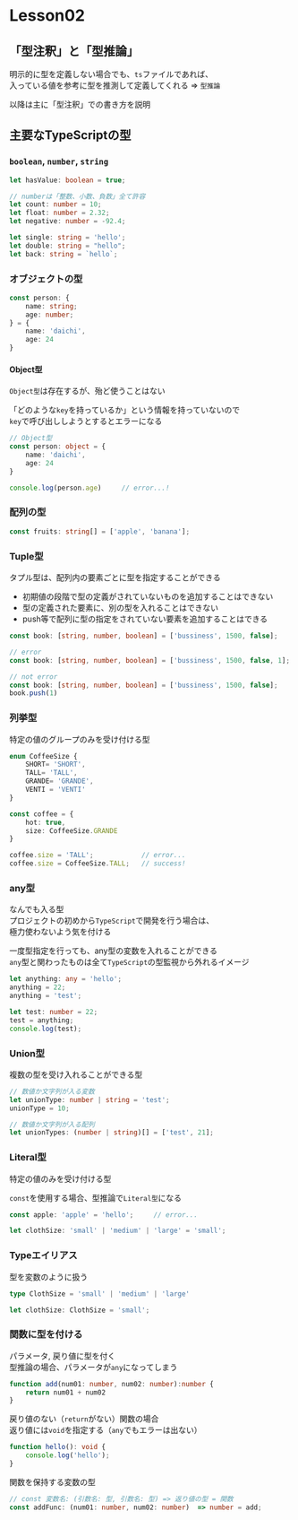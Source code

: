 # Lesson02

## 「型注釈」と「型推論」

明示的に型を定義しない場合でも、`ts`ファイルであれば、  
入っている値を参考に型を推測して定義してくれる ⇒ `型推論`

以降は主に「型注釈」での書き方を説明

## 主要なTypeScriptの型

### `boolean`, `number`, `string`

```ts
let hasValue: boolean = true;

// numberは「整数、小数、負数」全て許容
let count: number = 10;
let float: number = 2.32;
let negative: number = -92.4;

let single: string = 'hello';
let double: string = "hello";
let back: string = `hello`;
```

### オブジェクトの型

```ts
const person: {
    name: string;
    age: number;
} = {
    name: 'daichi',
    age: 24
}
```

#### Object型

`Object型`は存在するが、殆ど使うことはない

「どのような`key`を持っているか」という情報を持っていないので  
`key`で呼び出ししようとするとエラーになる

```ts
// Object型
const person: object = {
    name: 'daichi',
    age: 24   
}

console.log(person.age)     // error...!
```

### 配列の型

```ts
const fruits: string[] = ['apple', 'banana'];
```

### Tuple型

タプル型は、配列内の要素ごとに型を指定することができる
* 初期値の段階で型の定義がされていないものを追加することはできない
* 型の定義された要素に、別の型を入れることはできない
* push等で配列に型の指定をされていない要素を追加することはできる

```ts
const book: [string, number, boolean] = ['bussiness', 1500, false];

// error
const book: [string, number, boolean] = ['bussiness', 1500, false, 1];

// not error
const book: [string, number, boolean] = ['bussiness', 1500, false];
book.push(1)
```

### 列挙型

特定の値のグループのみを受け付ける型

```ts
enum CoffeeSize {
    SHORT= 'SHORT',
    TALL= 'TALL',
    GRANDE= 'GRANDE',
    VENTI = 'VENTI'
}

const coffee = {
    hot: true,
    size: CoffeeSize.GRANDE
}

coffee.size = 'TALL';            // error...
coffee.size = CoffeeSize.TALL;   // success!
```

### any型

なんでも入る型  
プロジェクトの初めから`TypeScript`で開発を行う場合は、  
極力使わないよう気を付ける

一度型指定を行っても、any型の変数を入れることができる  
`any`型と関わったものは全て`TypeScript`の型監視から外れるイメージ

```ts
let anything: any = 'hello';
anything = 22;
anything = 'test';

let test: number = 22;
test = anything;
console.log(test);
```

### Union型

複数の型を受け入れることができる型

```ts
// 数値か文字列が入る変数
let unionType: number | string = 'test';
unionType = 10;

// 数値か文字列が入る配列
let unionTypes: (number | string)[] = ['test', 21];
```

### Literal型

特定の値のみを受け付ける型

`const`を使用する場合、型推論で`Literal型`になる

```ts
const apple: 'apple' = 'hello';     // error...

let clothSize: 'small' | 'medium' | 'large' = 'small';
```

### Typeエイリアス

型を変数のように扱う

```ts
type ClothSize = 'small' | 'medium' | 'large'

let clothSize: ClothSize = 'small';
```

### 関数に型を付ける

パラメータ, 戻り値に型を付く  
型推論の場合、パラメータが`any`になってしまう

```ts
function add(num01: number, num02: number):number {
    return num01 + num02
}
```

戻り値のない（`return`がない）関数の場合  
返り値には`void`を指定する（`any`でもエラーは出ない）

```ts
function hello(): void {
    console.log('hello');
}
```

関数を保持する変数の型  

```ts
// const 変数名: (引数名: 型, 引数名: 型) => 返り値の型 = 関数
const addFunc: (num01: number, num02: number)  => number = add;
```
